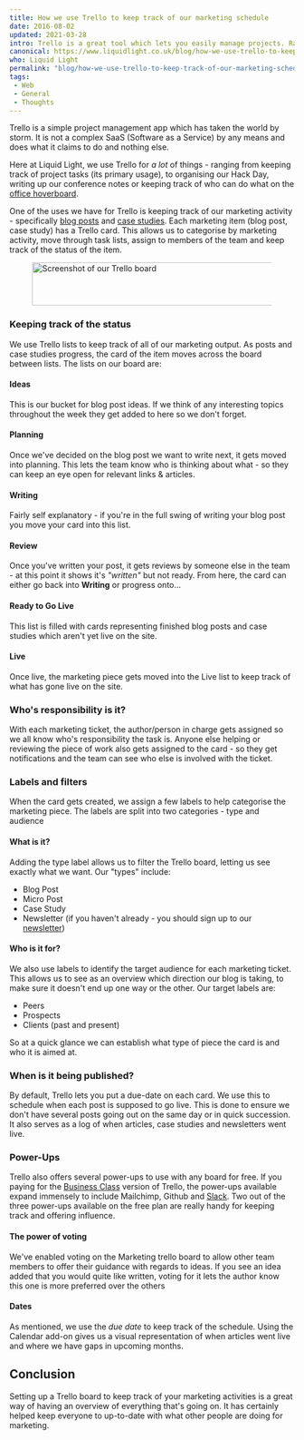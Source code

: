 ```yaml
---
title: How we use Trello to keep track of our marketing schedule
date: 2016-08-02
updated: 2021-03-28
intro: Trello is a great tool which lets you easily manage projects. Ranging from websites to weddings, Trello helps you create tag and move cards. At Liquid Light, we use Trello to keep track of our marketing output - this blog explains how.
canonical: https://www.liquidlight.co.uk/blog/how-we-use-trello-to-keep-track-of-our-marketing-schedule/
who: Liquid Light
permalink: "blog/how-we-use-trello-to-keep-track-of-our-marketing-schedule/"
tags:
 - Web
 - General
 - Thoughts
---
```


Trello is a simple project management app which has taken the world by storm. It is not a complex SaaS (Software as a Service) by any means and does what it claims to do and nothing else.

Here at Liquid Light, we use Trello for _a lot_ of things - ranging from keeping track of project tasks (its primary usage), to organising our Hack Day, writing up our conference notes or keeping track of who can do what on the [office hoverboard](https://www.instagram.com/p/BH43eeujsYD/).

One of the uses we have for Trello is keeping track of our marketing activity - specifically [blog posts](https://www.liquidlight.co.uk/blog/) and [case studies](https://www.liquidlight.co.uk/case-studies/). Each marketing item (blog post, case study) has a Trello card. This allows us to categorise by marketing activity, move through task lists, assign to members of the team and keep track of the status of the item.

<figure class="csc-textpic-image">
	<img loading="lazy" class="image-embed-item" src="/assets/img/content/how-we-use-trello-to-keep-track-of-our-marketing-schedule/csm__Liquid_Light__How_we_use_trello_to_keep_track_of_our_marketing_schedule_-_1_82ac882d96.webp" width="1200" height="76" alt="Screenshot of our Trello board">
</figure>

### Keeping track of the status

We use Trello lists to keep track of all of our marketing output. As posts and case studies progress, the card of the item   moves across the board between lists. The lists on our board are:

#### Ideas

This is our bucket for blog post ideas. If we think of any interesting topics throughout the week they get added to here so we don't forget.

#### Planning

Once we've decided on the blog post we want to write next, it gets moved into planning. This lets the team know who is thinking about what - so they can keep an eye open for relevant links & articles.

#### Writing

Fairly self explanatory - if you're in the full swing of writing your blog post you move your card into this list.

#### Review

Once you've written your post, it gets reviews by someone else in the team - at this point it shows it's _"written"_ but not ready. From here, the card can either go back into **Writing** or progress onto...

#### Ready to Go Live

This list is filled with cards representing finished blog posts and case studies which aren't yet live on the site.

#### Live

Once live, the marketing piece gets moved into the Live list to keep track of what has gone live on the site.

### Who's responsibility is it?

With each marketing ticket, the author/person in charge gets assigned so we all know who's responsibility the task is. Anyone else helping or reviewing the piece of work also gets assigned to the card - so they get notifications and the team can see who else is involved with the ticket.

### Labels and filters

When the card gets created, we assign a few labels to help categorise the marketing piece. The labels are split into two categories - type and audience

#### What is it?

Adding the type label allows us to filter the Trello board, letting us see exactly what we want. Our "types" include:

- Blog Post
- Micro Post
- Case Study
- Newsletter (if you haven't already - you should sign up to our [newsletter](https://www.liquidlight.co.uk/newsletter/))

#### Who is it for?

We also use labels to identify the target audience for each marketing ticket. This allows us to see as an overview which direction our blog is taking, to make sure it doesn't end up
one way or the other. Our target labels are:

- Peers
- Prospects
- Clients (past and present)

So at a quick glance we can establish what type of piece the card is and who it is aimed at.

### When is it being published?

By default, Trello lets you put a due-date on each card. We use this to schedule when each post is supposed to go live. This is done to ensure we don't have several posts going out on the same day or in quick succession. It also serves as a log of when articles, case studies and newsletters went live.

### Power-Ups

Trello also offers several power-ups to use with any board for free. If you paying for the [Business Class](https://trello.com/pricing) version of Trello, the power-ups available expand immensely to include Mailchimp, Github and [Slack](https://www.liquidlight.co.uk/blog/article/using-slack-to-improve-team-communication/). Two out of the three power-ups available on the free plan are really handy for keeping track and offering influence.

#### The power of voting

We've enabled voting on the Marketing trello board to allow other team members to offer their guidance with regards to ideas. If you see an idea added that you would quite like written, voting for it lets the author know this one is more preferred over the others

#### Dates

As mentioned, we use the _due date_ to keep track of the schedule. Using the Calendar add-on gives us a visual representation of when articles went live and where we have gaps in upcoming months.

## Conclusion

Setting up a Trello board to keep track of your marketing activities is a great way of having an overview of everything that's going on. It has certainly helped keep everyone to up-to-date with what other people are doing for marketing.
